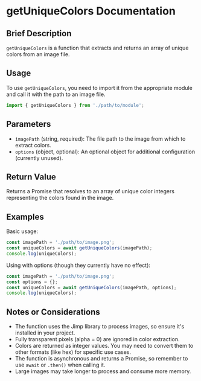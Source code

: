 # getUniqueColors Documentation

## Brief Description
`getUniqueColors` is a function that extracts and returns an array of unique colors from an image file.

## Usage
To use `getUniqueColors`, you need to import it from the appropriate module and call it with the path to an image file.

```javascript
import { getUniqueColors } from './path/to/module';
```

## Parameters
- `imagePath` (string, required): The file path to the image from which to extract colors.
- `options` (object, optional): An optional object for additional configuration (currently unused).

## Return Value
Returns a Promise that resolves to an array of unique color integers representing the colors found in the image.

## Examples

Basic usage:
```javascript
const imagePath = './path/to/image.png';
const uniqueColors = await getUniqueColors(imagePath);
console.log(uniqueColors);
```

Using with options (though they currently have no effect):
```javascript
const imagePath = './path/to/image.png';
const options = {};
const uniqueColors = await getUniqueColors(imagePath, options);
console.log(uniqueColors);
```

## Notes or Considerations
- The function uses the Jimp library to process images, so ensure it's installed in your project.
- Fully transparent pixels (alpha = 0) are ignored in color extraction.
- Colors are returned as integer values. You may need to convert them to other formats (like hex) for specific use cases.
- The function is asynchronous and returns a Promise, so remember to use `await` or `.then()` when calling it.
- Large images may take longer to process and consume more memory.